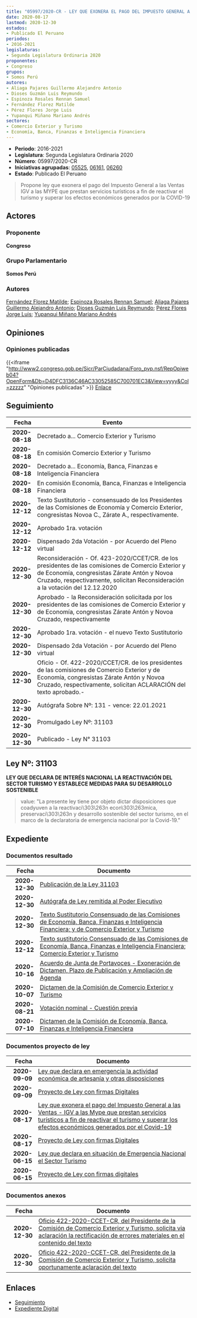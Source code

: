 ```yaml
---
title: "05997/2020-CR - LEY QUE EXONERA EL PAGO DEL IMPUESTO GENERAL A LAS VENTAS IGV A LAS MYPE QUE PRESTAN SERVICIOS TURÍSTICOS A FIN DE REACTIVAR EL TURISMO Y SUPERAR LOS EFECTOS ECONÓMICOS GENERADOS POR LA COVID-19"
date: 2020-08-17
lastmod: 2020-12-30
estados:
- Publicado El Peruano
periodos:
- 2016-2021
legislaturas:
- Segunda Legislatura Ordinaria 2020
proponentes:
- Congreso
grupos:
- Somos Perú
autores:
- Aliaga Pajares Guillermo Alejandro Antonio
- Dioses Guzmán Luis Reymundo
- Espinoza Rosales Rennan Samuel
- Fernández Florez Matilde
- Pérez Flores Jorge Luis
- Yupanqui Miñano Mariano Andrés
sectores:
- Comercio Exterior y Turismo
- Economía, Banca, Finanzas e Inteligencia Financiera
---
```

- **Periodo**: 2016-2021
- **Legislatura**: Segunda Legislatura Ordinaria 2020
- **Número**: 05997/2020-CR
- **Iniciativas agrupadas**: [05525](../../05500/05525), [06161](../../06100/06161), [06260](../../06200/06260)
- **Estado**: Publicado El Peruano

> Propone ley que exonera el pago del Impuesto General a las Ventas IGV a las MYPE que prestan servicios turísticos a fin de reactivar el turismo y superar los efectos económicos generados por la COVID-19


## Actores

### Proponente

**Congreso**

### Grupo Parlamentario

**Somos Perú**

### Autores

[Fernández Florez Matilde](mailto:mailto:mfernandez@congreso.gob.pe); [Espinoza Rosales Rennan Samuel](mailto:mailto:respinoza@congreso.gob.pe); [Aliaga Pajares Guillermo Alejandro Antonio](mailto:mailto:galiaga@congreso.gob.pe); [Dioses Guzmán Luis Reymundo](mailto:mailto:ldioses@congreso.gob.pe); [Pérez Flores Jorge Luis](mailto:mailto:jperezf@congreso.gob.pe); [Yupanqui Miñano Mariano Andrés](mailto:mailto:myupanqui@congreso.gob.pe)

## Opiniones

### Opiniones publicadas

{{<iframe "http://www2.congreso.gob.pe/Sicr/ParCiudadana/Foro_pvp.nsf/RepOpiweb04?OpenForm&Db=D4DFC3136C46AC33052585C700701EC3&View=yyyy&Col=zzzzz" "Opiniones publicadas" >}}
[Enlace](http://www2.congreso.gob.pe/Sicr/ParCiudadana/Foro_pvp.nsf/RepOpiweb04?OpenForm&Db=D4DFC3136C46AC33052585C700701EC3&View=yyyy&Col=zzzzz)


## Seguimiento

| Fecha | Evento |
|------:|--------|
| **2020-08-18** | Decretado a... Comercio Exterior y Turismo |
| **2020-08-18** | En comisión Comercio Exterior y Turismo |
| **2020-08-18** | Decretado a... Economía, Banca, Finanzas e Inteligencia Financiera |
| **2020-08-18** | En comisión Economía, Banca, Finanzas e Inteligencia Financiera |
| **2020-12-12** | Texto Sustitutorio - consensuado de los Presidentes de las Comisiones de Economía y Comercio Exterior, congresistas Novoa C., Zárate A., respectivamente. |
| **2020-12-12** | Aprobado 1ra. votación |
| **2020-12-12** | Dispensado 2da Votación - por Acuerdo del Pleno virtual |
| **2020-12-30** | Reconsideración - Of. 423-2020/CCET/CR. de los presidentes de las comisiones de Comercio Exterior y de Economía, congresistas Zárate Antón y Novoa Cruzado, respectivamente, solicitan Reconsideración a la votación del 12.12.2020 |
| **2020-12-30** | Aprobado - la Reconsideración solicitada por los presidentes de las comisiones de Comercio Exterior y de Economía, congresistas Zárate Antón y Novoa Cruzado, respectivamente |
| **2020-12-30** | Aprobado 1ra. votación - el nuevo Texto Sustitutorio |
| **2020-12-30** | Dispensado 2da Votación - por Acuerdo del Pleno virtual |
| **2020-12-30** | Oficio - Of. 422-2020/CCET/CR. de los presidentes de las comisiones de Comercio Exterior y de Economía, congresistas Zárate Antón y Novoa Cruzado, respectivamente, solicitan ACLARACIÓN del texto aprobado.- |
| **2020-12-30** | Autógrafa Sobre Nº: 131 - vence: 22.01.2021 |
| **2020-12-30** | Promulgado Ley Nº: 31103 |
| **2020-12-30** | Publicado - Ley N° 31103 |

## Ley Nº: 31103

**LEY QUE DECLARA DE INTERÉS NACIONAL LA REACTIVACIÓN DEL SECTOR TURISMO Y ESTABLECE MEDIDAS PARA SU DESARROLLO SOSTENIBLE**

> value: "La presente ley tiene por objeto dictar disposiciones que coadyuven a la reactivaci\303\263n econ\303\263mica, preservaci\303\263n y desarrollo sostenible del sector turismo, en el marco de la declaratoria de emergencia nacional por la Covid-19."


## Expediente

### Documentos resultado

| Fecha | Documento |
|------:|-----------|
| **2020-12-30** | [Publicación de la Ley 31103](https://leyes.congreso.gob.pe/Documentos/2016_2021/ADLP/Normas_Legales/31103-LEY.pdf) |
| **2020-12-30** | [Autógrafa de Ley remitida al Poder Ejecutivo](http://www.leyes.congreso.gob.pe/Documentos/2016_2021/Autografas/Ley_y_de_Resolucion_Legislativa/AU05525-20201230.pdf) |
| **2020-12-30** | [Texto Sustitutorio Consensuado de las Comisiones de Economía, Banca, Finanzas e Inteligencia Financiera; y de Comercio Exterior y Turismo](https://leyes.congreso.gob.pe/Documentos/2016_2021/Texto_Sustitutorio/Proyectos_de_Ley/TS05525-20201230.pdf) |
| **2020-12-12** | [Texto sustitutorio Consensuado de las Comisiones de Economía, Banca, Finanzas e Inteligencia Financiera; Comercio Exterior y Turismo](http://www.leyes.congreso.gob.pe/Documentos/2016_2021/Texto_Sustitutorio/Consensuado/TSC05525-20201212.pdf) |
| **2020-10-16** | [Acuerdo de Junta de Portavoces - Exoneración de Dictamen, Plazo de Publicación y Ampliación de Agenda](https://leyes.congreso.gob.pe/Documentos/2016_2021/Acuerdos/Junta_Portavoces/AJP05525-20201016.pdf) |
| **2020-10-07** | [Dictamen de la Comisión de Comercio Exterior y Turismo](https://leyes.congreso.gob.pe/Documentos/2016_2021/Dictamenes/Proyectos_de_Ley/05525DC03MAY-20201007.pdf) |
| **2020-08-21** | [Votación nominal - Cuestión previa](http://www.leyes.congreso.gob.pe/Documentos/2016_2021/Asistencia_y_Votacion/Proyectos_de_Ley/Votacion_Nominal/VNCP05525-20200821.pdf) |
| **2020-07-10** | [Dictamen de la Comisión de Economía, Banca, Finanzas e Inteligencia Financiera](http://www.leyes.congreso.gob.pe/Documentos/2016_2021/Dictamenes/Proyectos_de_Ley/05525DC09MAY20200710.pdf) |

### Documentos proyecto de ley

| Fecha | Documento |
|------:|-----------|
| **2020-09-09** | [Ley que declara en emergencia la actividad económica de artesanía y otras disposiciones](http://www.leyes.congreso.gob.pe/Documentos/2016_2021/Proyectos_de_Ley_y_de_Resoluciones_Legislativas/PL06161-20200909.pdf) |
| **2020-09-09** | [Proyecto de Ley con firmas Digitales](http://www.leyes.congreso.gob.pe/Documentos/2016_2021/Proyectos_de_Ley_y_de_Resoluciones_Legislativas/Proyectos_Firmas_digitales/PL06161.pdf) |
| **2020-08-17** | [Ley que exonera el pago del Impuesto General a las Ventas - IGV a las Mype que prestan servicios turísticos a fin de reactivar el turismo y superar los efectos económicos generados por el Covid-19](http://www.leyes.congreso.gob.pe/Documentos/2016_2021/Proyectos_de_Ley_y_de_Resoluciones_Legislativas/PL05997-20200817.pdf) |
| **2020-08-17** | [Proyecto de Ley con firmas Digitales](http://www.leyes.congreso.gob.pe/Documentos/2016_2021/Proyectos_de_Ley_y_de_Resoluciones_Legislativas/Proyectos_Firmas_digitales/PL05997.pdf) |
| **2020-06-15** | [Ley que declara en situación de Emergencia Nacional el Sector Turismo](http://www.leyes.congreso.gob.pe/Documentos/2016_2021/Proyectos_de_Ley_y_de_Resoluciones_Legislativas/PL05525-20200615.pdf) |
| **2020-06-15** | [Proyecto de Ley con firmas digitales](http://www.leyes.congreso.gob.pe/Documentos/2016_2021/Proyectos_de_Ley_y_de_Resoluciones_Legislativas/Proyectos_Firmas_digitales/PL05525.pdf) |

### Documentos anexos

| Fecha | Documento |
|------:|-----------|
| **2020-12-30** | [Oficio 422-2020-CCET-CR, del Presidente de la Comisión de Comercio Exterior y Turismo, solicita via aclaración la rectificación de errores materiales en el contenido del texto](http://www.leyes.congreso.gob.pe/Documentos/2016_2021/Oficios/Comisiones_Ordinarias/OFICIO-422-2020-CCET-CR-.pdf) |
| **2020-12-30** | [Oficio 422-2020-CCET-CR, del Presidente de la Comisión de Comercio Exterior y Turismo, solicita oportunamente aclaración del texto](http://www.leyes.congreso.gob.pe/Documentos/2016_2021/Oficios/Comisiones_Ordinarias/OFICIO-422-2020-CCET-CR.pdf) |

## Enlaces

- [Seguimiento](http://www2.congreso.gob.pe/Sicr/TraDocEstProc/CLProLey2016.nsf/f7fff46988ca05b1052578e100829cc7/745995a8e0ed1aff052585c8000c19b6?OpenDocument)
- [Expediente Digital](http://www2.congreso.gob.pe/Sicr/TraDocEstProc/Expvirt_2011.nsf/visbusqptramdoc1621/05997?opendocument)

